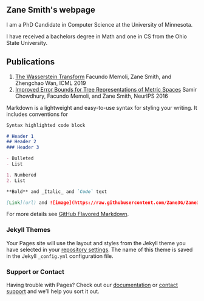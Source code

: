 ## Zane Smith's webpage

I am a PhD Candidate in Computer Science at the University of Minnesota.

I have received a bachelors degree in Math and one in CS from the Ohio State University.

## Publications
1. [The Wasserstein Transform](http://proceedings.mlr.press/v97/memoli19a) Facundo Memoli, Zane Smith, and Zhengchao Wan, ICML 2019
2. [Improved Error Bounds for Tree Representations of Metric Spaces](http://papers.neurips.cc/paper/6431-improved-error-bounds-for-tree-representations-of-metric-spaces) Samir Chowdhury, Facundo Memoli, and Zane Smith, NeurIPS 2016

Markdown is a lightweight and easy-to-use syntax for styling your writing. It includes conventions for

```markdown
Syntax highlighted code block

# Header 1
## Header 2
### Header 3

- Bulleted
- List

1. Numbered
2. List

**Bold** and _Italic_ and `Code` text

[Link](url) and ![image](https://raw.githubusercontent.com/Zane3G/Zane3G.github.io/master/cedar_point.jpg)
```

For more details see [GitHub Flavored Markdown](https://guides.github.com/features/mastering-markdown/).

### Jekyll Themes

Your Pages site will use the layout and styles from the Jekyll theme you have selected in your [repository settings](https://github.com/ndag/ndag.github.io/settings). The name of this theme is saved in the Jekyll `_config.yml` configuration file.

### Support or Contact

Having trouble with Pages? Check out our [documentation](https://help.github.com/categories/github-pages-basics/) or [contact support](https://github.com/contact) and we’ll help you sort it out.

